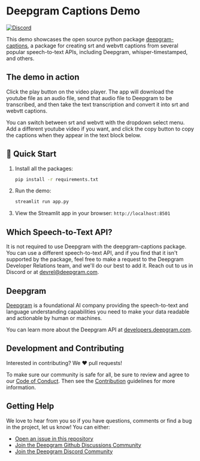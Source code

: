 # Deepgram Captions Demo

[![Discord](https://dcbadge.vercel.app/api/server/xWRaCDBtW4?style=flat)](https://discord.gg/xWRaCDBtW4)

This demo showcases the open source python package [deepgram-captions](https://github.com/deepgram/deepgram-python-captions), a package for creating srt and webvtt captions from several popular speech-to-text APIs, including Deepgram, whisper-timestamped, and others.

## The demo in action

Click the play button on the video player. The app will download the youtube file as an audio file, send that audio file to Deepgram to be transcribed, and then take the text transcription and convert it into srt and webvtt captions.

You can switch between srt and webvtt with the dropdown select menu. Add a different youtube video if you want, and click the copy button to copy the captions when they appear in the text block below.

## 🚀 Quick Start

1. Install all the packages:
   ```bash
   pip install -r requirements.txt
   ```
2. Run the demo:
   ```bash
   streamlit run app.py
   ```
3. View the Streamlit app in your browser: `http://localhost:8501`

## Which Speech-to-Text API?

It is not required to use Deepgram with the deepgram-captions package. You can use a different speech-to-text API, and if you find that it isn't supported by the package, feel free to make a request to the Deepgram Developer Relations team, and we'll do our best to add it. Reach out to us in Discord or at devrel@deepgram.com.

## Deepgram

[Deepgram](https://deepgram.com/) is a foundational AI company providing the speech-to-text and language understanding capabilities you need to make your data readable and actionable by human or machines.

You can learn more about the Deepgram API at [developers.deepgram.com](https://developers.deepgram.com/docs).

## Development and Contributing

Interested in contributing? We ❤️ pull requests!

To make sure our community is safe for all, be sure to review and agree to our
[Code of Conduct](./.github/CODE_OF_CONDUCT.md). Then see the
[Contribution](./.github/CONTRIBUTING.md) guidelines for more information.

## Getting Help

We love to hear from you so if you have questions, comments or find a bug in the
project, let us know! You can either:

- [Open an issue in this repository](https://github.com/deepgram/[reponame]/issues/new)
- [Join the Deepgram Github Discussions Community](https://github.com/orgs/deepgram/discussions)
- [Join the Deepgram Discord Community](https://discord.gg/xWRaCDBtW4)

[license]: LICENSE.txt
